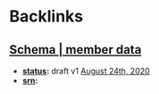 
# Backlinks
## [Schema | member data](<Schema | member data.md>)
- **[status](<status.md>):** draft v1 [August 24th, 2020](<August 24th, 2020.md>)
- **[srn](<srn.md>):**

